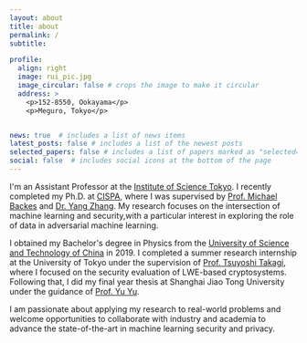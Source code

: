 ```yaml
---
layout: about
title: about
permalink: /
subtitle: 

profile:
  align: right
  image: rui_pic.jpg
  image_circular: false # crops the image to make it circular
  address: >
    <p>152-8550, Ookayama</p>
    <p>Meguro, Tokyo</p>


news: true  # includes a list of news items
latest_posts: false # includes a list of the newest posts
selected_papers: false # includes a list of papers marked as "selected={true}"
social: false  # includes social icons at the bottom of the page
---
```


I'm an Assistant Professor at the [Institute of Science Tokyo](https://www.isct.ac.jp/en).
I recently completed my Ph.D. at [CISPA](https://cispa.de/en), where I was supervised by [Prof. Michael Backes](https://michaelbackes.eu/)  and [Dr. Yang Zhang](https://yangzhangalmo.github.io/). My research focuses on the intersection of machine learning and security,with a particular interest in exploring the role of data in adversarial machine learning.

I obtained my Bachelor's degree in Physics from the [University of Science and Technology of China](https://ustc.edu.cn/) in 2019. I completed a summer research internship at the University of Tokyo under the supervision of [Prof. Tsuyoshi Takagi](http://crypto.mist.i.u-tokyo.ac.jp/en/members/takagi.html), where I focused on the security evaluation of LWE-based cryptosystems. Following that, I did my final year thesis at Shanghai Jiao Tong University under the guidance of [Prof. Yu Yu](http://yuyu.hk/). 

I am passionate about applying my research to real-world problems and welcome opportunities to collaborate with industry and academia to advance the state-of-the-art in machine learning security and privacy.
